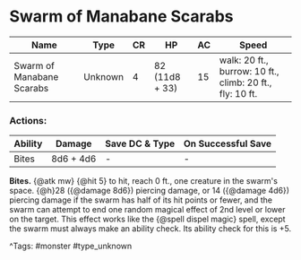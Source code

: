 # Swarm of Manabane Scarabs

| Name | Type | CR | HP | AC | Speed |
|------|------|----|----|----|-------|
| Swarm of Manabane Scarabs | Unknown | 4 | 82 (11d8 + 33) | 15 | walk: 20 ft., burrow: 10 ft., climb: 20 ft., fly: 10 ft. |

### Actions:

| Ability | Damage | Save DC & Type | On Successful Save |
|---------|--------|----------------|--------------------|
| Bites | 8d6 + 4d6 | - | - |


**Bites.** {@atk mw} {@hit 5} to hit, reach 0 ft., one creature in the swarm's space. {@h}28 ({@damage 8d6}) piercing damage, or 14 ({@damage 4d6}) piercing damage if the swarm has half of its hit points or fewer, and the swarm can attempt to end one random magical effect of 2nd level or lower on the target. This effect works like the {@spell dispel magic} spell, except the swarm must always make an ability check. Its ability check for this is +5.

^Tags: #monster #type_unknown